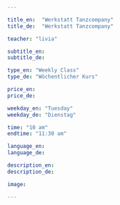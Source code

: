 ```yaml
---

title_en:  "Werkstatt Tanzcompany"
title_de:  "Werkstatt Tanzcompany"

teacher: "livia"

subtitle_en:
subtitle_de:

type_en: "Weekly Class"
type_de: "Wöchentlicher Kurs"

price_en:
price_de:

weekday_en: "Tuesday"
weekday_de: "Dienstag"

time: "10 am"
endtime: "11:30 am"

language_en:
language_de:

description_en:
description_de:

image:

---
```

